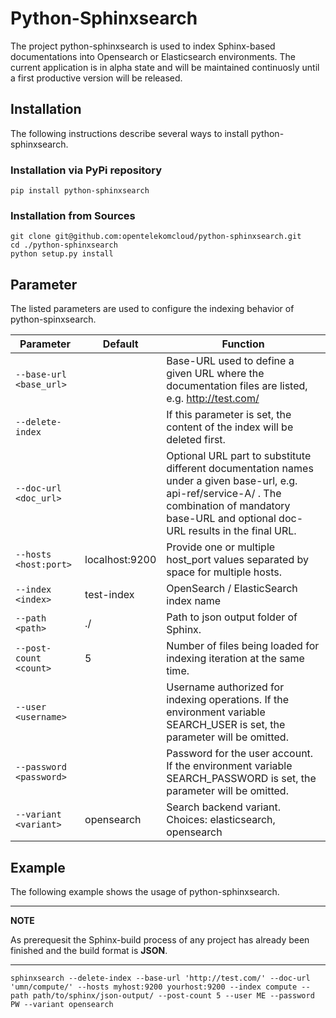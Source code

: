 # Python-Sphinxsearch

The project python-sphinxsearch is used to index Sphinx-based documentations into Opensearch or Elasticsearch environments.
The current application is in alpha state and will be maintained continuosly until a first productive version will be released.

## Installation

The following instructions describe several ways to install python-sphinxsearch.

### Installation via PyPi repository

```
pip install python-sphinxsearch
```

### Installation from Sources

```
git clone git@github.com:opentelekomcloud/python-sphinxsearch.git
cd ./python-sphinxsearch
python setup.py install
```

## Parameter

The listed parameters are used to configure the indexing behavior of python-spinxsearch.

| Parameter | Default | Function |
| ---------------------- | ----------- | ----------- |
| `--base-url <base_url>` || Base-URL used to define a given URL where the documentation files are listed, e.g. http://test.com/ |
| `--delete-index` || If this parameter is set, the content of the index will be deleted first. |
| `--doc-url <doc_url>` || Optional URL part to substitute different documentation names under a given base-url, e.g. api-ref/service-A/ . The combination of mandatory base-URL and optional doc-URL results in the final URL. |
| `--hosts <host:port>` | localhost:9200 | Provide one or multiple host_port values separated by space for multiple hosts. |
| `--index <index>` | test-index | OpenSearch / ElasticSearch index name |
| `--path <path>` | ./ | Path to json output folder of Sphinx. |
| `--post-count <count>` | 5 | Number of files being loaded for indexing iteration at the same time. |
| `--user <username>` || Username authorized for indexing operations. If the environment variable SEARCH_USER is set, the parameter will be omitted. |
| `--password <password>` || Password for the user account. If the environment variable SEARCH_PASSWORD is set, the parameter will be omitted. |
| `--variant <variant>` | opensearch | Search backend variant. Choices: elasticsearch, opensearch |

## Example

The following example shows the usage of python-sphinxsearch. 

---
**NOTE**

As prerequesit the Sphinx-build process of any project has already been finished and the build format is **JSON**.

---

```
sphinxsearch --delete-index --base-url 'http://test.com/' --doc-url 'umn/compute/' --hosts myhost:9200 yourhost:9200 --index compute --path path/to/sphinx/json-output/ --post-count 5 --user ME --password PW --variant opensearch
```